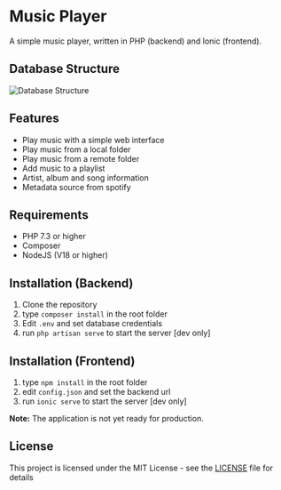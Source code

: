 # Music Player
A simple music player, written in PHP (backend) and Ionic (frontend).

## Database Structure
![Database Structure](frontend/public/assets/img/erd.png)

## Features
- Play music with a simple web interface
- Play music from a local folder
- Play music from a remote folder
- Add music to a playlist
- Artist, album and song information
- Metadata source from spotify

## Requirements
- PHP 7.3 or higher
- Composer
- NodeJS (V18 or higher)

## Installation (Backend)
1. Clone the repository
2. type `composer install` in the root folder
3. Edit `.env` and set database credentials
4. run `php artisan serve` to start the server [dev only]

## Installation (Frontend)
1. type `npm install` in the root folder
2. edit `config.json` and set the backend url
3. run `ionic serve` to start the server [dev only]

**Note:** The application is not yet ready for production.

## License
This project is licensed under the MIT License - see the [LICENSE](LICENSE) file for details
